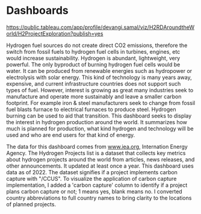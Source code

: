 # Dashboards
https://public.tableau.com/app/profile/devangi.samal/viz/H2RDAroundtheWorld/H2ProjectExploration?publish=yes

Hydrogen fuel sources do not create direct CO2 emissions, therefore the switch from fossil fuels to hydrogen fuel cells in turbines, engines, etc would increase sustainability. Hydrogen is abundant, lightweight, very powerful. The only byproduct of burning hydrogen fuel cells would be water. It can be produced from renewable energies such as hydropower or electrolysis with solar energy. This kind of technology is many years away, expensive, and current infrastructure countries does not support such types of fuel. However, interest is growing as great many industries seek to manufacture and operate more sustainably and leave a smaller carbon footprint. For example iron & steel manufacturers seek to change from fossil fuel blasts furnace to electrical furnaces to produce steel. Hydrogen burning can be used to aid that transition. This dashboard seeks to display the interest in hydrogen production around the world. It summarizes how much is planned for production, what kind hydrogen and technology will be used and who are end users for that kind of energy.

The data for this dashboard comes from www.iea.org, Internation Energy Agency. The Hydrogen Projects list is a dataset that collects key metrics about hydrogen projects around the world from articles, news releases, and other announcements. It updated at least once a year. This dashboard uses data as of 2022. The dataset signifies if a project implements carbon capture with "/CCUS". To visualize the application of carbon capture implementation, I added a 'carbon capture' column to identify if a project plans carbon capture or not; 1 means yes, blank means no. I converted country abbreviations to full country names to bring clarity to the locations of planned projects. 

